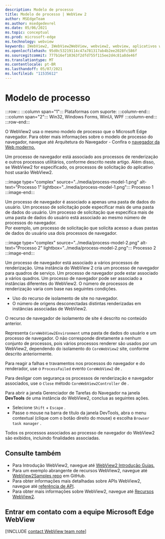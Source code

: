 ```yaml
---
description: Modelo de processo
title: Modelo de processo | WebView 2
author: MSEdgeTeam
ms.author: msedgedevrel
ms.date: 05/06/2021
ms.topic: conceptual
ms.prod: microsoft-edge
ms.technology: webview
keywords: IWebView2, IWebView2WebView, webview2, webview, aplicativos wpf, wpf, edge, ICoreWebView2, ICoreWebView2Host, controle de navegador, html de borda
ms.openlocfilehash: 95d0c53219114c47a781317ab4b2ee2028fc586f
ms.sourcegitcommit: 777b16ef10363f2dfd755f115ee2d4c81a8de46f
ms.translationtype: MT
ms.contentlocale: pt-BR
ms.lasthandoff: 05/07/2021
ms.locfileid: "11535612"
---
```

# <a name="process-model"></a>Modelo de processo  

:::row:::
   :::column span="1":::
      Plataformas com suporte:
   :::column-end:::
   :::column span="2":::
      Win32, Windows Forms, WinUi, WPF
   :::column-end:::
:::row-end:::  

O WebView2 usa o mesmo modelo de processo que o Microsoft Edge navegador.  Para obter mais informações sobre o modelo de processo do navegador, navegue até Arquitetura do Navegador - Confira o [navegador da Web moderno.][GoogleDeveloperWebUpdates201809InsideBrowserPart1BrowserArchitecture]  

Um processo de navegador está associado aos processos de renderização e outros processos utilitários, conforme descrito neste artigo.  Além disso, se WebView2 for especificado, os processos de solicitação do aplicativo host usarão WebView2.  

:::image type="complex" source="../media/process-model-1.png" alt-text="Processo 1" lightbox="../media/process-model-1.png":::
   Processo 1  
:::image-end:::    

Um processo de navegador é associado a apenas uma pasta de dados do usuário.  Um processo de solicitação pode especificar mais de uma pasta de dados do usuário.  Um processo de solicitação que especifica mais de uma pasta de dados do usuário está associado ao mesmo número de processos do navegador.  
Por exemplo, um processo de solicitação que solicita acesso a duas pastas de dados do usuário usa dois processos de navegador.  

:::image type="complex" source="../media/process-model-2.png" alt-text="Processo 2" lightbox="../media/process-model-2.png":::
   Processo 2  
:::image-end:::    

Um processo de navegador está associado a vários processos de renderização.  Uma instância do WebView 2 cria um processo de navegador para quadros de serviço.  Um processo de navegador pode estar associado a vários quadros.  Um processo de navegador pode ser associado a instâncias diferentes do WebView2.  O número de processos de renderização varia com base nas seguintes condições.  

*   Uso do recurso de isolamento de site no navegador.  
*   O número de origens desconectadas distintas renderizadas em instâncias associadas de WebView2.  
    
O recurso de navegador de isolamento de site é descrito no conteúdo anterior. 
<!--todo:  which previous content?  -->  

Representa `CoreWebView2Environment` uma pasta de dados do usuário e um processo de navegador.  O não corresponde diretamente a nenhum conjunto de processos, pois vários processos renderer são usados por um WebView2, dependendo do isolamento do `CoreWebView2` site, conforme descrito anteriormente.  

Para reagir a falhas e travamentos nos processos do navegador e do renderador, use o `ProcessFailed` evento `CoreWebView2` de .  

Para desligar com segurança os processos de renderização e navegador associados, use o `Close` método `CoreWebView2Controller` de .  

Para abrir a janela Gerenciador de Tarefas do Navegador na janela **DevTools** de uma instância do WebView2, conclua as seguintes ações.  

*   Selecione `Shift` + `Escape` .  
*   Passe o mouse na barra de título da janela DevTools, abra o menu contextual \(clique com o botão direito do mouse\) e escolha `Browser task manager` .  
    
Todos os processos associados ao processo de navegador do WebView2 são exibidos, incluindo finalidades associadas.  

## <a name="see-also"></a>Consulte também  

*   Para Introdução WebView2, navegue até [WebView2 Introdução Guias.][Webview2IndexGetStarted]  
*   Para um exemplo abrangente de recursos WebView2, navegue até [WebView2Samples repo][GithubMicrosoftedgeWebview2samples] em GitHub.  
*   Para obter informações mais detalhadas sobre APIs WebView2, navegue até [referência de API][DotnetApiMicrosoftWebWebview2WpfWebview2].  
*   Para obter mais informações sobre WebView2, navegue até [Recursos WebView2][Webview2IndexNextSteps].  
    
## <a name="getting-in-touch-with-the-microsoft-edge-webview-team"></a>Entrar em contato com a equipe Microsoft Edge WebView  

[!INCLUDE [contact WebView team note](../includes/contact-webview-team-note.md)]  

<!-- links -->  

[Webview2IndexGetStarted]: ../index.md#get-started "Introdução - Introdução ao Microsoft Edge WebView2 | Microsoft Docs"  
[Webview2IndexNextSteps]: ../index.md#next-steps "Próximas etapas - Introdução ao Microsoft Edge WebView2 | Microsoft Docs"  

[DotnetApiMicrosoftWebWebview2WpfWebview2]: /dotnet/api/microsoft.web.webview2.wpf.webview2 "WebView2 Class | Microsoft Docs"  

[GithubMicrosoftedgeWebview2samples]: https://github.com/MicrosoftEdge/WebView2Samples "Exemplos de WebView2 - MicrosoftEdge/WebView2Samples | GitHub"  

[GoogleDeveloperWebUpdates201809InsideBrowserPart1BrowserArchitecture]: https://developers.google.com/web/updates/2018/09/inside-browser-part1#browser-architecture "Arquitetura do Navegador - Veja o navegador da Web moderno (parte 1)"  
